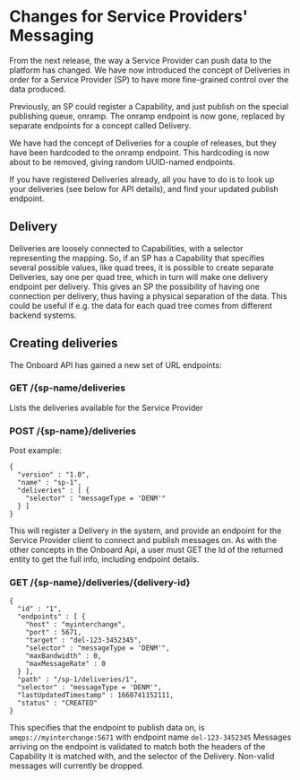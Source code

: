 # Changes for Service Providers' Messaging

From the next release, the way a Service Provider can push data to the platform has changed. We have now introduced the 
concept of Deliveries in order for a Service Provider (SP) to have more fine-grained control over the data produced.

Previously, an SP could register a Capability, and just publish on the special publishing queue, onramp. The onramp
endpoint is now gone, replaced by separate endpoints for a concept called Delivery.

We have had the concept of Deliveries for a couple of releases, but they have been hardcoded to the onramp endpoint. This 
hardcoding is now about to be removed, giving random UUID-named endpoints.

If you have registered Deliveries already, all you have to do is to look up your deliveries (see below for API details), 
and find your updated publish endpoint.

## Delivery

Deliveries are loosely connected to Capabilities, with a selector representing the mapping.
So, if an SP has a Capability that specifies several possible values, like quad trees, it is possible to create separate
Deliveries, say one per quad tree, which in turn will make one delivery endpoint per delivery. This gives an SP the 
possibility of having one connection per delivery, thus having a physical separation of the data. This could be useful if
e.g. the data for each quad tree comes from different backend systems.


## Creating deliveries

The Onboard API has gained a new set of URL endpoints:

### GET /{sp-name/deliveries
Lists the deliveries available for the Service Provider

### POST /{sp-name}/deliveries
Post example:
```
{
  "version" : "1.0",
  "name" : "sp-1",
  "deliveries" : [ {
    "selector" : "messageType = 'DENM'"
  } ]
}
```
This will register a Delivery in the system, and provide an endpoint for the Service Provider client to connect
and publish messages on. As with the other concepts in the Onboard Api, a user must GET the Id of the returned entity
to get the full info, including endpoint details.

### GET /{sp-name}/deliveries/{delivery-id}
```
{
  "id" : "1",
  "endpoints" : [ {
    "host" : "myinterchange",
    "port" : 5671,
    "target" : "del-123-3452345",
    "selector" : "messageType = 'DENM'",
    "maxBandwidth" : 0,
    "maxMessageRate" : 0
  } ],
  "path" : "/sp-1/deliveries/1",
  "selector" : "messageType = 'DENM'",
  "lastUpdatedTimestamp" : 1660741152111,
  "status" : "CREATED"
}
```
This specifies that the endpoint to publish data on, is `amqps://myinterchange:5671` with endpoint name `del-123-3452345`
Messages arriving on the endpoint is validated to match both the headers of the Capability it is matched with, and 
the selector of the Delivery. Non-valid messages will currently be dropped.
